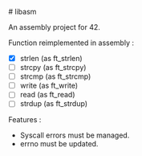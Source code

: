 # libasm

An assembly project for 42.

Function reimplemented in assembly :
- [x] strlen (as ft_strlen)
- [ ] strcpy (as ft_strcpy)
- [ ] strcmp (as ft_strcmp)
- [ ] write (as ft_write)
- [ ] read (as ft_read)
- [ ] strdup (as ft_strdup)

Features :
- Syscall errors must be managed.
- errno must be updated.
